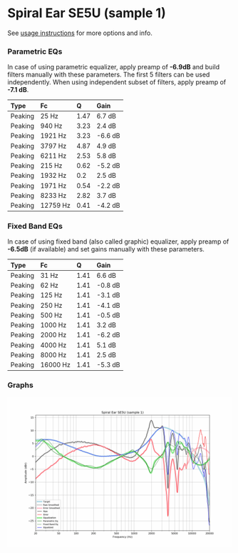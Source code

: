 # Spiral Ear SE5U (sample 1)
See [usage instructions](https://github.com/jaakkopasanen/AutoEq#usage) for more options and info.

### Parametric EQs
In case of using parametric equalizer, apply preamp of **-6.9dB** and build filters manually
with these parameters. The first 5 filters can be used independently.
When using independent subset of filters, apply preamp of **-7.1 dB**.

| Type    | Fc       |    Q | Gain    |
|:--------|:---------|:-----|:--------|
| Peaking | 25 Hz    | 1.47 | 6.7 dB  |
| Peaking | 940 Hz   | 3.23 | 2.4 dB  |
| Peaking | 1921 Hz  | 3.23 | -6.6 dB |
| Peaking | 3797 Hz  | 4.87 | 4.9 dB  |
| Peaking | 6211 Hz  | 2.53 | 5.8 dB  |
| Peaking | 215 Hz   | 0.62 | -5.2 dB |
| Peaking | 1932 Hz  | 0.2  | 2.5 dB  |
| Peaking | 1971 Hz  | 0.54 | -2.2 dB |
| Peaking | 8233 Hz  | 2.82 | 3.7 dB  |
| Peaking | 12759 Hz | 0.41 | -4.2 dB |

### Fixed Band EQs
In case of using fixed band (also called graphic) equalizer, apply preamp of **-6.5dB**
(if available) and set gains manually with these parameters.

| Type    | Fc       |    Q | Gain    |
|:--------|:---------|:-----|:--------|
| Peaking | 31 Hz    | 1.41 | 6.6 dB  |
| Peaking | 62 Hz    | 1.41 | -0.8 dB |
| Peaking | 125 Hz   | 1.41 | -3.1 dB |
| Peaking | 250 Hz   | 1.41 | -4.1 dB |
| Peaking | 500 Hz   | 1.41 | -0.5 dB |
| Peaking | 1000 Hz  | 1.41 | 3.2 dB  |
| Peaking | 2000 Hz  | 1.41 | -6.2 dB |
| Peaking | 4000 Hz  | 1.41 | 5.1 dB  |
| Peaking | 8000 Hz  | 1.41 | 2.5 dB  |
| Peaking | 16000 Hz | 1.41 | -5.3 dB |

### Graphs
![](./Spiral%20Ear%20SE5U%20(sample%201).png)